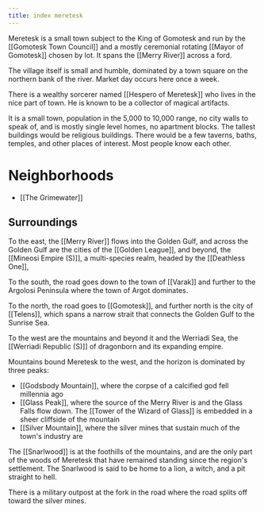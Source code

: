 ```yaml
---
title: index meretesk
---
```


Meretesk is a small town subject to the King of Gomotesk and run by the [[Gomotesk Town Council]] and a mostly ceremonial rotating [[Mayor of Gomotesk]] chosen by lot. It spans the [[Merry River]] across a ford.

The village itself is small and humble, dominated by a town square on the northern bank of the river. Market day occurs here once a week.  
  
There is a wealthy sorcerer named [[Hespero of Meretesk]] who lives in the nice part of town. He is known to be a collector of magical artifacts.

It is a small town, population in the 5,000 to 10,000 range, no city walls to speak of, and is mostly single level homes, no apartment blocks. The tallest buildings would be religious buildings. There would be a few taverns, baths, temples, and other places of interest. Most people know each other.

# Neighborhoods
- [[The Grimewater]]


## Surroundings

To the east, the [[Merry River]] flows into the Golden Gulf, and across the Golden Gulf are the cities of the [[Golden League]], and beyond, the [[Mineosi Empire (S)]], a multi-species realm, headed by the [[Deathless One]],  
  
To the south, the road goes down to the town of [[Varak]] and further to the Argolosi Peninsula where the town of Argot dominates.  
  
To the north, the road goes to [[Gomotesk]], and further north is the city of [[Telens]], which spans a narrow strait that connects the Golden Gulf to the Sunrise Sea.  
  
To the west are the mountains and beyond it and the Werriadi Sea, the [[Werriadi Republic (S)]] of dragonborn and its expanding empire.  
  
Mountains bound Meretesk to the west, and the horizon is dominated by three peaks:  
  
- [[Godsbody Mountain]], where the corpse of a calcified god fell millennia ago  
- [[Glass Peak]], where the source of the Merry River is and the Glass Falls flow down. The [[Tower of the Wizard of Glass]] is embedded in a sheer cliffside of the mountain  
- [[Silver Mountain]], where the silver mines that sustain much of the town's industry are  
  
The [[Snarlwood]] is at the foothills of the mountains, and are the only part of the woods of Meretesk that have remained standing since the region's settlement. The Snarlwood is said to be home to a lion, a witch, and a pit straight to hell.  
  
There is a military outpost at the fork in the road where the road splits off toward the silver mines.